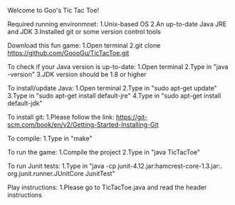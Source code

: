 Welcome to Goo's Tic Tac Toe!



Required running environmnet: 
        1.Unix-based OS
        2.An up-to-date Java JRE and JDK
        3.Installed git or some version control tools

Download this fun game:
        1.Open terminal
        2.git clone https://github.com/GoooGu/TicTacToe.git

To check if your Java version is up-to-date:
        1.Open terminal 
        2.Type in "java -version"
        3.JDK version should be 1.8 or higher

To install/update Java:
        1.Open terminal
        2.Type in "sudo apt-get update"
        3.Type in "sudo apt-get install default-jre"
        4.Type in "sudo apt-get install default-jdk"

To install git:
        1.Please follow the link: https://git-scm.com/book/en/v2/Getting-Started-Installing-Git

To compile:
        1.Type in "make"

To run the game:
        1.Compile the project
        2.Type in "java TicTacToe"

To run Junit tests:
        1.Type in "java -cp junit-4.12.jar:hamcrest-core-1.3.jar:. org.junit.runner.JUnitCore JunitTest"

Play instructions:
        1.Please go to TicTacToe.java and read the header instructions


